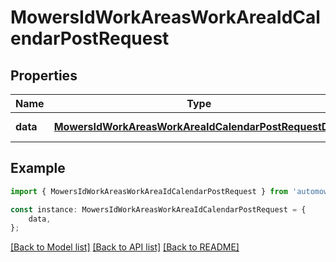 # MowersIdWorkAreasWorkAreaIdCalendarPostRequest


## Properties

Name | Type | Description | Notes
------------ | ------------- | ------------- | -------------
**data** | [**MowersIdWorkAreasWorkAreaIdCalendarPostRequestData**](MowersIdWorkAreasWorkAreaIdCalendarPostRequestData.md) |  | [default to undefined]

## Example

```typescript
import { MowersIdWorkAreasWorkAreaIdCalendarPostRequest } from 'automower-connect-sdk';

const instance: MowersIdWorkAreasWorkAreaIdCalendarPostRequest = {
    data,
};
```

[[Back to Model list]](../README.md#documentation-for-models) [[Back to API list]](../README.md#documentation-for-api-endpoints) [[Back to README]](../README.md)
